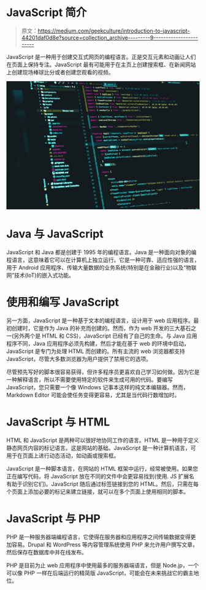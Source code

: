 # JavaScript 简介

> 原文：<https://medium.com/geekculture/introduction-to-javascript-44201daf0d8e?source=collection_archive---------9----------------------->

JavaScript 是一种用于创建交互式网页的编程语言。正是交互元素和动画让人们在页面上保持专注。JavaScript 最有可能用于在主页上创建搜索框、在新闻网站上创建现场棒球比分或者创建您观看的视频。

![](img/ed2239faf53bda057390121def415429.png)

# Java 与 JavaScript

JavaScript 和 Java 都是创建于 1995 年的编程语言。Java 是一种面向对象的编程语言，这意味着它可以在计算机上独立运行。它是一种可靠、适应性强的语言，用于 Android 应用程序、传输大量数据的业务系统(特别是在金融行业)以及“物联网”技术(IoT)的嵌入式功能。

# 使用和编写 JavaScript

另一方面，JavaScript 是一种基于文本的编程语言，设计用于 web 应用程序。最初创建时，它是作为 Java 的补充而创建的。然而，作为 web 开发的三大基石之一(另外两个是 HTML 和 CSS)，JavaScript 已经有了自己的生命。与 Java 应用程序不同，Java 应用程序必须先构建，然后才能在基于 web 的环境中启动，JavaScript 是专门为处理 HTML 而创建的。所有主流的 web 浏览器都支持 JavaScript，尽管大多数浏览器为用户提供了禁用它的选项。

尽管预先写好的脚本很容易获得，但许多程序员更喜欢自己学习如何做。因为它是一种解释语言，所以不需要使用特定的软件来生成可用的代码。要编写 JavaScript，您只需要一个像 Windows 记事本这样的纯文本编辑器。然而，Markdown Editor 可能会使任务变得更容易，尤其是当代码行数增加时。

# JavaScript 与 HTML

HTML 和 JavaScript 是两种可以很好地协同工作的语言。HTML 是一种用于定义静态网页内容的标记语言。这是网站的基础。JavaScript 是一种计算机语言，可用于在页面上进行动态活动，如动画或搜索框。

JavaScript 是一种脚本语言，在网站的 HTML 框架中运行，经常被使用。如果您正在编写代码，将 JavaScript 放在不同的文件中会更容易找到(使用. JS 扩展名有助于识别它们)。JavaScript 随后通过标签链接到您的 HTML。然后，只需在每个页面上添加必要的标记来建立链接，就可以在多个页面上使用相同的脚本。

# JavaScript 与 PHP

PHP 是一种服务器端编程语言，它使得在服务器和应用程序之间传输数据变得更加容易。Drupal 和 WordPress 等内容管理系统使用 PHP 来允许用户撰写文章，然后保存在数据库中并在线发布。

PHP 是目前为止 web 应用程序中使用最多的服务器端语言，但是 Node.jp，一个可以像 PHP 一样在后端运行的精简版 JavaScript，可能会在未来挑战它的霸主地位。